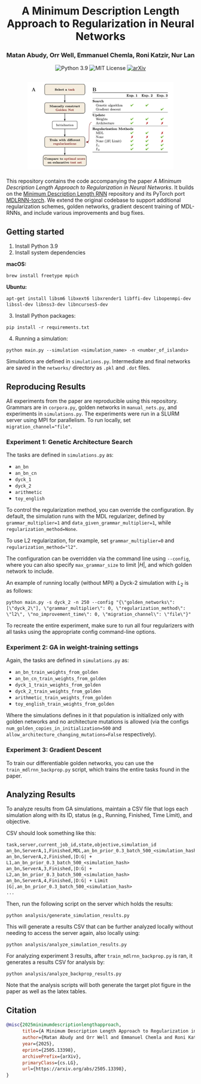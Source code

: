 <h1 align="center">A Minimum Description Length Approach to Regularization in Neural Networks</h1>

<h3 align="center">
    Matan Abudy, 
    Orr Well,
    Emmanuel Chemla,
    Roni Katzir,
    Nur Lan
</h3>

<p align="center">
    <img src="https://img.shields.io/badge/python-3.9-blue" alt="Python 3.9">
    <img src="https://img.shields.io/badge/license-MIT-green" alt="MIT License">
    <a href="https://arxiv.org/abs/2505.13398"><img src="https://img.shields.io/badge/arXiv-2505.13398-b31b1b.svg" alt="arXiv"></a>
</p>

<p align="center">
    <img src="assets/mdl-reg-approach-method.png" width="390" alt="MDL regularization approach method diagram" style="margin: 15px 0 5px 0">
</p>

This repository contains the code accompanying the paper _A Minimum Description Length Approach to Regularization in
Neural Networks_. It builds on the [Minimum Description Length RNN](https://github.com/taucompling/mdlrnn) repository
and its PyTorch port [MDLRNN-torch](https://github.com/0xnurl/mdlrnn-torch). We extend the original codebase to support
additional regularization schemes, golden networks, gradient descent training of MDL-RNNs, and include various
improvements and bug fixes.

## Getting started

1. Install Python 3.9
2. Install system dependencies

**macOS:**

```shell
brew install freetype mpich
```

**Ubuntu:**

```shell
apt-get install libsm6 libxext6 libxrender1 libffi-dev libopenmpi-dev libssl-dev libnss3-dev libncurses5-dev
```

3. Install Python packages:

```shell
pip install -r requirements.txt
```

4. Running a simulation:

```shell
python main.py --simulation <simulation_name> -n <number_of_islands>
```

Simulations are defined in `simulations.py`. Intermediate and final networks are saved in the `networks/` directory as
`.pkl` and `.dot` files.

## Reproducing Results

All experiments from the paper are reproducible using this repository. Grammars are in `corpora.py`, golden networks in
`manual_nets.py`, and experiments in `simulations.py`. The experiments were run in a SLURM server using MPI for
parallelism. To run locally, set `migration_channel="file"`.

### Experiment 1: Genetic Architecture Search

The tasks are defined in `simulations.py` as:

- `an_bn`
- `an_bn_cn`
- `dyck_1`
- `dyck_2`
- `arithmetic`
- `toy_english`

To control the regularization method, you can override the configuration. By default, the simulation runs with the MDL
regularizer, defined by `grammar_multiplier=1` and `data_given_grammar_multiplier=1`, while
`regularization_method=None`.

To use L2 regularization, for example, set `grammar_multiplier=0` and `regularization_method="l2"`.

The configuration can be overridden via the command line using `--config`, where you can also specify `max_grammar_size`
to limit $|H|$, and which golden network to include.

An example of running locally (without MPI) a Dyck-2 simulation with $L_2$ is as follows:

```shell
python main.py -s dyck_2 -n 250 --config "{\"golden_networks\": [\"dyck_2\"], \"grammar_multiplier\": 0, \"regularization_method\": \"l2\", \"no_improvement_time\": 0, \"migration_channel\": \"file\"}"
```

To recreate the entire experiment, make sure to run all four regularizers with all tasks using the appropriate config
command-line options.

### Experiment 2: GA in weight-training settings

Again, the tasks are defined in `simulations.py` as:

- `an_bn_train_weights_from_golden`
- `an_bn_cn_train_weights_from_golden`
- `dyck_1_train_weights_from_golden`
- `dyck_2_train_weights_from_golden`
- `arithmetic_train_weights_from_golden`
- `toy_english_train_weights_from_golden`

Where the simulations defines in it that population is initialized only with golden networks and no architecture
mutations is allowed (via the configs `num_golden_copies_in_initialization=500` and
`allow_architecture_changing_mutations=False` respectively).

### Experiment 3: Gradient Descent

To train our differentiable golden networks, you can use the `train_mdlrnn_backprop.py` script, which trains the entire
tasks found in the paper.

## Analyzing Results

To analyze results from GA simulations, maintain a CSV file that logs each simulation along with its ID, status (e.g.,
Running, Finished, Time Limit), and objective.

CSV should look something like this:

```csv
task,server,current_job_id,state,objective,simulation_id
an_bn,ServerA,1,Finished,MDL,an_bn_prior_0.3_batch_500_<simulation_hash>
an_bn,ServerA,2,Finished,|D:G| + L1,an_bn_prior_0.3_batch_500_<simulation_hash>
an_bn,ServerA,3,Finished,|D:G| + L2,an_bn_prior_0.3_batch_500_<simulation_hash>
an_bn,ServerA,4,Finished,|D:G| + Limit |G|,an_bn_prior_0.3_batch_500_<simulation_hash>
...
```

Then, run the following script on the server which holds the results:

```shell
python analysis/generate_simulation_results.py
```

This will generate a results CSV that can be further analyzed locally without needing to access the server again, also
locally
using:

```shell
python analysis/analyze_simulation_results.py
```

For analyzing experiment 3 results, after `train_mdlrnn_backprop.py` is ran, it generates a results CSV for analysis by:

```shell
python analysis/analyze_backprop_results.py
```

Note that the analysis scripts will both generate the target plot figure in the paper as well as the latex tables.

## Citation

```bib
@misc{2025minimumdescriptionlengthapproach,
      title={A Minimum Description Length Approach to Regularization in Neural Networks}, 
      author={Matan Abudy and Orr Well and Emmanuel Chemla and Roni Katzir and Nur Lan},
      year={2025},
      eprint={2505.13398},
      archivePrefix={arXiv},
      primaryClass={cs.LG},
      url={https://arxiv.org/abs/2505.13398}, 
}
